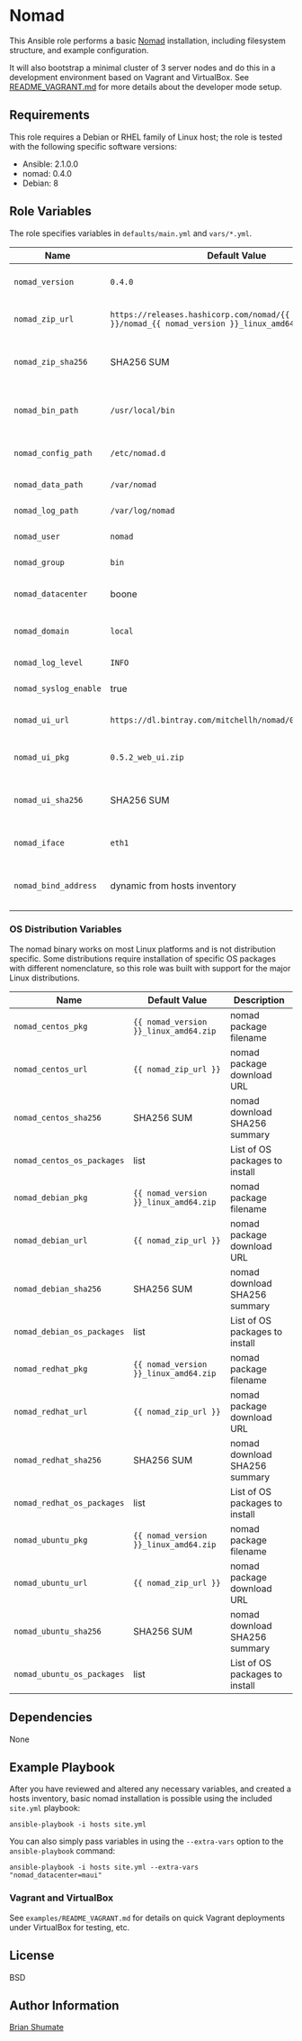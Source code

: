 # Nomad

This Ansible role performs a basic [Nomad](https://nomadproject.io/) installation, including filesystem structure, and example configuration.

It will also bootstrap a minimal cluster of 3 server nodes and do this
in a development environment based on Vagrant and VirtualBox. See
[README_VAGRANT.md](https://github.com/brianshumate/ansible-nomad/blob/master/examples/README_VAGRANT.md) for more details about the developer mode setup.

## Requirements

This role requires a Debian or RHEL family of Linux host; the role is tested
with the following specific software versions:

* Ansible: 2.1.0.0
* nomad: 0.4.0
* Debian: 8

## Role Variables

The role specifies variables in `defaults/main.yml` and `vars/*.yml`.

| Name           | Default Value | Description                        |
| -------------- | ------------- | -----------------------------------|
| `nomad_version` | `0.4.0` | nomad version to install |
| `nomad_zip_url` | `https://releases.hashicorp.com/nomad/{{ nomad_version }}/nomad_{{ nomad_version }}_linux_amd64.zip` | nomad download URL |
| `nomad_zip_sha256` | SHA256 SUM | nomad download SHA256 summary |
| `nomad_bin_path` | `/usr/local/bin` | nomad binary installation path |
| `nomad_config_path` | `/etc/nomad.d` | nomad configuration file path |
| `nomad_data_path` | `/var/nomad` | nomad data path |
| `nomad_log_path` | `/var/log/nomad` | nomad log path |
| `nomad_user` | `nomad` | nomad OS user |
| `nomad_group` | `bin` | nomad OS group |
| `nomad_datacenter` | boone | nomad datacenter label |
| `nomad_domain` | `local` | nomad domain name |
| `nomad_log_level` | `INFO` | nomad logging level |
| `nomad_syslog_enable` | true | nomad logs to syslog |
| `nomad_ui_url` | `https://dl.bintray.com/mitchellh/nomad/0.5.2_web_ui.zip` | nomad UI download URL |
| `nomad_ui_pkg` | `0.5.2_web_ui.zip` | Conul UI package file name |
| `nomad_ui_sha256` | SHA256 SUM | nomad UI download SHA256 summary |
| `nomad_iface` | `eth1` | nomad network interface |
| `nomad_bind_address` | dynamic from hosts inventory | The interface address to bind to

### OS Distribution Variables

The nomad binary works on most Linux platforms and is not distribution
specific. Some distributions require installation of specific OS packages with different nomenclature, so this role was built with support for
the major Linux distributions.

| Name           | Default Value | Description                        |
| -------------- | ------------- | -----------------------------------|
| `nomad_centos_pkg` | `{{ nomad_version }}_linux_amd64.zip` | nomad package filename |
| `nomad_centos_url` | `{{ nomad_zip_url }}` | nomad package download URL |
| `nomad_centos_sha256` | SHA256 SUM | nomad download SHA256 summary |
| `nomad_centos_os_packages` | list | List of OS packages to install |
| `nomad_debian_pkg` | `{{ nomad_version }}_linux_amd64.zip` | nomad package filename |
| `nomad_debian_url` | `{{ nomad_zip_url }}` | nomad package download URL |
| `nomad_debian_sha256` | SHA256 SUM | nomad download SHA256 summary |
| `nomad_debian_os_packages` | list | List of OS packages to install |
| `nomad_redhat_pkg` | `{{ nomad_version }}_linux_amd64.zip` | nomad package filename |
| `nomad_redhat_url` | `{{ nomad_zip_url }}` | nomad package download URL |
| `nomad_redhat_sha256` | SHA256 SUM | nomad download SHA256 summary |
| `nomad_redhat_os_packages` | list | List of OS packages to install |
| `nomad_ubuntu_pkg` | `{{ nomad_version }}_linux_amd64.zip` | nomad package filename |
| `nomad_ubuntu_url` | `{{ nomad_zip_url }}` | nomad package download URL |
| `nomad_ubuntu_sha256` | SHA256 SUM | nomad download SHA256 summary |
| `nomad_ubuntu_os_packages` | list | List of OS packages to install |

## Dependencies

None

## Example Playbook


After you have reviewed and altered any necessary variables, and created a
hosts inventory, basic nomad installation is possible using the
included `site.yml` playbook:

```
ansible-playbook -i hosts site.yml
```

You can also simply pass variables in using the `--extra-vars` option
to the `ansible-playbook` command:

```
ansible-playbook -i hosts site.yml --extra-vars "nomad_datacenter=maui"
```

### Vagrant and VirtualBox

See `examples/README_VAGRANT.md` for details on quick Vagrant deployments
under VirtualBox for testing, etc.

## License

BSD

## Author Information

[Brian Shumate](http://brianshumate.com)

